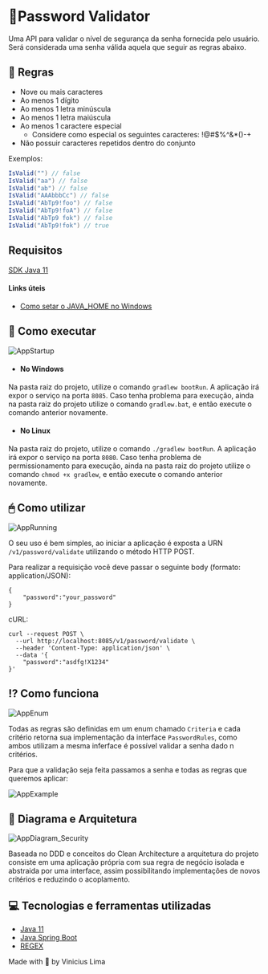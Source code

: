 # 🔐Password Validator

Uma API para validar o nível de segurança da senha fornecida pelo usuário. Será considerada uma senha válida aquela que seguir as regras abaixo.

## 📃 Regras

- Nove ou mais caracteres
- Ao menos 1 dígito
- Ao menos 1 letra minúscula
- Ao menos 1 letra maiúscula
- Ao menos 1 caractere especial
  - Considere como especial os seguintes caracteres: !@#$%^&*()-+
- Não possuir caracteres repetidos dentro do conjunto

Exemplos:  

```c#
IsValid("") // false  
IsValid("aa") // false  
IsValid("ab") // false  
IsValid("AAAbbbCc") // false  
IsValid("AbTp9!foo") // false  
IsValid("AbTp9!foA") // false
IsValid("AbTp9 fok") // false
IsValid("AbTp9!fok") // true
```

## Requisitos

[SDK Java 11](https://www.oracle.com/java/technologies/javase-jdk11-downloads.html)

#### Links úteis
- [Como setar o JAVA_HOME no Windows](https://confluence.atlassian.com/confbr1/configurando-a-variavel-java_home-no-windows-933709538.html)

## 🔨 Como executar

![AppStartup](https://user-images.githubusercontent.com/36551957/103425355-9f01c800-4b90-11eb-8f63-1cce450d3789.gif)

- #### No Windows
Na pasta raiz do projeto, utilize o comando `gradlew bootRun`. A aplicação irá expor o serviço na porta `8085`. Caso tenha problema para execução, ainda na pasta raiz do projeto utilize o comando `gradlew.bat`, e então execute o comando anterior novamente.

- #### No Linux
Na pasta raiz do projeto, utilize o comando `./gradlew bootRun`. A aplicação irá expor o serviço na porta `8080`.
Caso tenha problema de permissionamento para execução, ainda na pasta raiz do projeto utilize o comando `chmod +x gradlew`, e então execute o comando anterior novamente.


## 🖱 Como utilizar

![AppRunning](https://user-images.githubusercontent.com/36551957/103425511-7f1ed400-4b91-11eb-9d88-7fbbc217e9c1.gif)

O seu uso é bem simples, ao iniciar a aplicação é exposta a URN `/v1/password/validate` utilizando o método HTTP POST.

Para realizar a requisição você deve passar o seguinte body (formato: application/JSON):
```
{
	"password":"your_password"
}
```

cURL:
```
curl --request POST \
  --url http://localhost:8085/v1/password/validate \
  --header 'Content-Type: application/json' \
  --data '{
	"password":"asdfg!X1234"
}'
```

## ⁉️ Como funciona

![AppEnum](https://user-images.githubusercontent.com/36551957/103425680-c48fd100-4b92-11eb-9653-bf8b3f77e190.png)

Todas as regras são definidas em um enum chamado `Criteria` e cada critério retorna sua implementação da interface `PasswordRules`, como ambos utilizam a mesma inferface é possível validar a senha dado n critérios. 

Para que a validação seja feita passamos a senha e todas as regras que queremos aplicar:

![AppExample](https://user-images.githubusercontent.com/36551957/103425773-762f0200-4b93-11eb-8361-0ed5de507fce.png)

## 📐 Diagrama e Arquitetura

![AppDiagram_Security](https://user-images.githubusercontent.com/36551957/103426090-9eb7fb80-4b95-11eb-85ec-d17ba7798632.png)

Baseada no DDD e conceitos do Clean Architecture a arquitetura do projeto consiste em uma aplicação própria com sua regra de negócio isolada e abstraida por uma interface, assim possibilitando implementações de novos critérios e reduzindo o acoplamento.

## 💻 Tecnologias e ferramentas utilizadas
- [Java 11](https://www.oracle.com/java/technologies/javase-jdk11-downloads.html)
- [Java Spring Boot](https://spring.io/projects/spring-boot)
- [REGEX](https://regexr.com)

Made with 🖤 by Vinicius Lima
